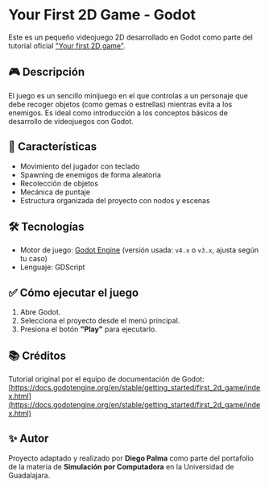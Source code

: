 # Your First 2D Game - Godot

Este es un pequeño videojuego 2D desarrollado en Godot como parte del tutorial oficial ["Your first 2D game"](https://docs.godotengine.org/en/stable/getting_started/first_2d_game/index.html).

## 🎮 Descripción

El juego es un sencillo minijuego en el que controlas a un personaje que debe recoger objetos (como gemas o estrellas) mientras evita a los enemigos. Es ideal como introducción a los conceptos básicos de desarrollo de videojuegos con Godot.

## 🚀 Características

- Movimiento del jugador con teclado
- Spawning de enemigos de forma aleatoria
- Recolección de objetos
- Mecánica de puntaje
- Estructura organizada del proyecto con nodos y escenas

## 🛠️ Tecnologías

- Motor de juego: [Godot Engine](https://godotengine.org/) (versión usada: `v4.x` o `v3.x`, ajusta según tu caso)
- Lenguaje: GDScript

## ✅ Cómo ejecutar el juego

1. Abre Godot.
2. Selecciona el proyecto desde el menú principal.
3. Presiona el botón **"Play"** para ejecutarlo.

## 📚 Créditos

Tutorial original por el equipo de documentación de Godot:  
[https://docs.godotengine.org/en/stable/getting_started/first_2d_game/index.html](https://docs.godotengine.org/en/stable/getting_started/first_2d_game/index.html)

## ✨ Autor

Proyecto adaptado y realizado por **Diego Palma** como parte del portafolio de la materia de **Simulación por Computadora** en la Universidad de Guadalajara.

